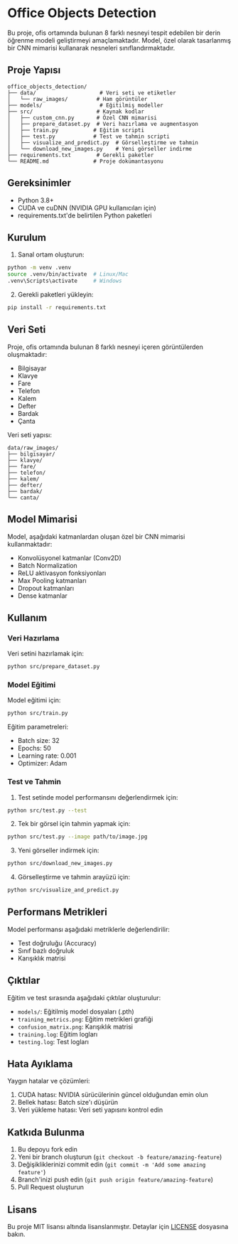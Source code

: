 # Office Objects Detection

Bu proje, ofis ortamında bulunan 8 farklı nesneyi tespit edebilen bir derin öğrenme modeli geliştirmeyi amaçlamaktadır. Model, özel olarak tasarlanmış bir CNN mimarisi kullanarak nesneleri sınıflandırmaktadır.

## Proje Yapısı

```
office_objects_detection/
├── data/                    # Veri seti ve etiketler
│   └── raw_images/         # Ham görüntüler
├── models/                  # Eğitilmiş modeller
├── src/                    # Kaynak kodlar
│   ├── custom_cnn.py       # Özel CNN mimarisi
│   ├── prepare_dataset.py  # Veri hazırlama ve augmentasyon
│   ├── train.py           # Eğitim scripti
│   ├── test.py            # Test ve tahmin scripti
│   ├── visualize_and_predict.py  # Görselleştirme ve tahmin
│   └── download_new_images.py    # Yeni görseller indirme
├── requirements.txt        # Gerekli paketler
└── README.md              # Proje dokümantasyonu
```

## Gereksinimler

- Python 3.8+
- CUDA ve cuDNN (NVIDIA GPU kullanıcıları için)
- requirements.txt'de belirtilen Python paketleri

## Kurulum

1. Sanal ortam oluşturun:
```bash
python -m venv .venv
source .venv/bin/activate  # Linux/Mac
.venv\Scripts\activate     # Windows
```

2. Gerekli paketleri yükleyin:
```bash
pip install -r requirements.txt
```

## Veri Seti

Proje, ofis ortamında bulunan 8 farklı nesneyi içeren görüntülerden oluşmaktadır:
- Bilgisayar
- Klavye
- Fare
- Telefon
- Kalem
- Defter
- Bardak
- Çanta

Veri seti yapısı:
```
data/raw_images/
├── bilgisayar/
├── klavye/
├── fare/
├── telefon/
├── kalem/
├── defter/
├── bardak/
└── canta/
```

## Model Mimarisi

Model, aşağıdaki katmanlardan oluşan özel bir CNN mimarisi kullanmaktadır:
- Konvolüsyonel katmanlar (Conv2D)
- Batch Normalization
- ReLU aktivasyon fonksiyonları
- Max Pooling katmanları
- Dropout katmanları
- Dense katmanlar

## Kullanım

### Veri Hazırlama

Veri setini hazırlamak için:
```bash
python src/prepare_dataset.py
```

### Model Eğitimi

Model eğitimi için:
```bash
python src/train.py
```

Eğitim parametreleri:
- Batch size: 32
- Epochs: 50
- Learning rate: 0.001
- Optimizer: Adam

### Test ve Tahmin

1. Test setinde model performansını değerlendirmek için:
```bash
python src/test.py --test
```

2. Tek bir görsel için tahmin yapmak için:
```bash
python src/test.py --image path/to/image.jpg
```

3. Yeni görseller indirmek için:
```bash
python src/download_new_images.py
```

4. Görselleştirme ve tahmin arayüzü için:
```bash
python src/visualize_and_predict.py
```

## Performans Metrikleri

Model performansı aşağıdaki metriklerle değerlendirilir:
- Test doğruluğu (Accuracy)
- Sınıf bazlı doğruluk
- Karışıklık matrisi

## Çıktılar

Eğitim ve test sırasında aşağıdaki çıktılar oluşturulur:
- `models/`: Eğitilmiş model dosyaları (.pth)
- `training_metrics.png`: Eğitim metrikleri grafiği
- `confusion_matrix.png`: Karışıklık matrisi
- `training.log`: Eğitim logları
- `testing.log`: Test logları

## Hata Ayıklama

Yaygın hatalar ve çözümleri:
1. CUDA hatası: NVIDIA sürücülerinin güncel olduğundan emin olun
2. Bellek hatası: Batch size'ı düşürün
3. Veri yükleme hatası: Veri seti yapısını kontrol edin

## Katkıda Bulunma

1. Bu depoyu fork edin
2. Yeni bir branch oluşturun (`git checkout -b feature/amazing-feature`)
3. Değişikliklerinizi commit edin (`git commit -m 'Add some amazing feature'`)
4. Branch'inizi push edin (`git push origin feature/amazing-feature`)
5. Pull Request oluşturun

## Lisans

Bu proje MIT lisansı altında lisanslanmıştır. Detaylar için [LICENSE](LICENSE) dosyasına bakın. 